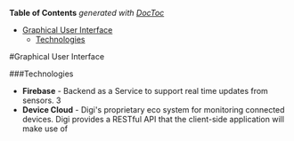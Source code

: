 <!-- START doctoc generated TOC please keep comment here to allow auto update -->
<!-- DON'T EDIT THIS SECTION, INSTEAD RE-RUN doctoc TO UPDATE -->
**Table of Contents**  *generated with [DocToc](https://github.com/thlorenz/doctoc)*

- [Graphical User Interface](#graphical-user-interface)
    - [Technologies](#technologies)

<!-- END doctoc generated TOC please keep comment here to allow auto update -->

#Graphical User Interface

###Technologies
* **Firebase** - Backend as a Service to support real time updates from sensors.  3
* **Device Cloud** - Digi's proprietary eco system for monitoring connected devices.  Digi provides a RESTful API that the client-side application will make use of
